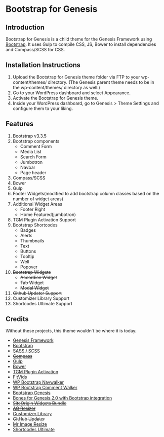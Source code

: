 # Bootstrap for Genesis

## Introduction

Bootstrap for Genesis is a child theme for the Genesis Framework using [Bootstrap](http://getbootstrap.com). It uses Gulp to compile CSS, JS, Bower to install dependencies and Compass/SCSS for CSS. 

## Installation Instructions

1. Upload the Bootstrap for Genesis theme folder via FTP to your wp-content/themes/ directory. (The Genesis parent theme needs to be in the wp-content/themes/ directory as well.)
2. Go to your WordPress dashboard and select Appearance.
3. Activate the Bootstrap for Genesis theme.
4. Inside your WordPress dashboard, go to Genesis > Theme Settings and configure them to your liking.

## Features

1. Bootstrap v3.3.5
2. Bootstrap components
	* Comment Form
	* Media List
	* Search Form
	* Jumbotron
	* Navbar
	* Page header
3. Compass/SCSS
4. Bower
5. Gulp
6. Footer Widgets(modified to add bootstrap column classes based on the number of widget areas)
7. Additional Widget Areas
	* Footer Right
	* Home Featured(jumbotron)
8. TGM Plugin Activation Support
9. Bootstrap Shortcodes
	* Badges
	* Alerts
	* Thumbnails
	* Text
	* Buttons
	* Tooltip
	* Well
	* Popover
10. ~~Bootstrap Widgets~~
	* ~~Accordion Widget~~
	* ~~Tab Widget~~
	* ~~Modal Widget~~
11. ~~Github Updater Support~~
12. Customizer Library Support
13. Shortcodes Ultimate Support

## Credits

Without these projects, this theme wouldn't be where it is today.

* [Genesis Framework](http://my.studiopress.com/themes/genesis/)
* [Bootstrap](http://getbootstrap.com)
* [SASS / SCSS](http://sass-lang.com/)
* ~~[Compass](http://compass-style.org)~~
* [Gulp](http://gulpjs.com/)
* [Bower](https://github.com/bower/bower)
* [TGM Plugin Activation](http://tgmpluginactivation.com/)
* [FitVids](http://fitvidsjs.com/)
* [WP Bootstrap Navwalker](https://github.com/twittem/wp-bootstrap-navwalker)
* [WP Bootstrap Comment Walker](https://github.com/ediamin/wp-bootstrap-comment-walker)
* [Bootstrap Genesis](https://github.com/salcode/bootstrap-genesis)
* [Bones for Genesis 2.0 with Bootstrap integration](https://github.com/jer0dh/bones-for-genesis-2-0-bootstrap)
* ~~[SiteOrigin Widgets Bundle](https://wordpress.org/plugins/so-widgets-bundle/)~~
* ~~[AQ Resizer](https://github.com/syamilmj/Aqua-Resizer)~~
* [Customizer Library](https://github.com/devinsays/customizer-library)
* ~~[GitHub Updater](https://github.com/afragen/github-updater)~~
* [Mr Image Resize](https://github.com/mendezcode/mr-image-resize)
* [Shortcodes Ultimate](http://gndev.info/shortcodes-ultimate/)